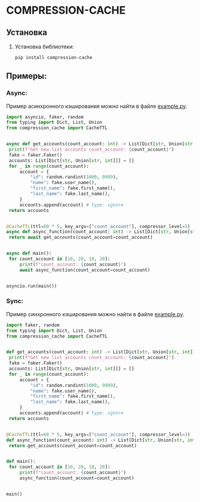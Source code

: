 # COMPRESSION-CACHE


## Установка
1. Установка библиотеки:
   ```bash
   pip install compression-cache

## Примеры:

### Async:
Пример асинхронного кэширования можно найти в файле [example.py](./examples/example_async.py).
   ```python
import asyncio, faker, random
from typing import Dict, List, Union
from compression_cache import CacheTTL


async def get_accounts(count_account: int) -> List[Dict[str, Union[str, int]]]:
    print(f"Get new list accounts count_account: {count_account}")
    fake = faker.Faker()
    accounts: List[Dict[str, Union[str, int]]] = []
    for _ in range(count_account):
        account = {
            "id": random.randint(1000, 9999),
            "name": fake.user_name(),
            "first_name": fake.first_name(),
            "last_name": fake.last_name(),
        }
        accounts.append(account) # type: ignore
    return accounts


@CacheTTL(ttl=60 * 5, key_args=["count_account"], compressor_level=3)
async def async_function(count_account: int) -> List[Dict[str, Union[str, int]]]:
    return await get_accounts(count_account=count_account)


async def main():
    for count_account in [10, 20, 10, 20]:
        print(f"count_account: {count_account}")
        await async_function(count_account=count_account)


asyncio.run(main())

   ```


### Sync:
Пример синхронного кэширования можно найти в файле [example.py](./examples/example_sync.py).
   ```python
import faker, random
from typing import Dict, List, Union
from compression_cache import CacheTTL


def get_accounts(count_account: int) -> List[Dict[str, Union[str, int]]]:
    print(f"Get new list accounts count_account: {count_account}")
    fake = faker.Faker()
    accounts: List[Dict[str, Union[str, int]]] = []
    for _ in range(count_account):
        account = {
            "id": random.randint(1000, 9999),
            "name": fake.user_name(),
            "first_name": fake.first_name(),
            "last_name": fake.last_name(),
        }
        accounts.append(account) # type: ignore
    return accounts


@CacheTTL(ttl=60 * 5, key_args=["count_account"], compressor_level=3)
def async_function(count_account: int) -> List[Dict[str, Union[str, int]]]:
    return get_accounts(count_account=count_account)


def main():
    for count_account in [10, 20, 10, 20]:
        print(f"count_account: {count_account}")
        async_function(count_account=count_account)


main()

```